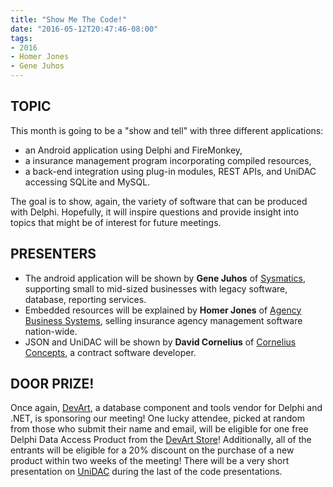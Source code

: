 ```yaml
---
title: "Show Me The Code!"
date: "2016-05-12T20:47:46-08:00"
tags:
- 2016
- Homer Jones
- Gene Juhos
---
```


## TOPIC ##

This month is going to be a "show and tell" with three different applications:

- an Android application using Delphi and FireMonkey,
- a insurance management program incorporating compiled resources,
- a back-end integration using plug-in modules, REST APIs, and UniDAC accessing SQLite and MySQL.

The goal is to show, again, the variety of software that can be produced with Delphi. Hopefully, it will inspire questions and provide insight into topics that might be of interest for future meetings.

## PRESENTERS ##

- The android application will be shown by **Gene Juhos** of [Sysmatics](http://sysmatics.com), supporting small to mid-sized businesses with legacy software, database, reporting services.
- Embedded resources will be explained by **Homer Jones** of [Agency Business Systems](http://agencybusys.com), selling insurance agency management software nation-wide.
- JSON and UniDAC will be shown by **David Cornelius** of [Cornelius Concepts](http://corneliusconcepts.com), a contract software developer.


## DOOR PRIZE! ##

Once again, [DevArt](https://www.devart.com), a database component and tools vendor for Delphi and .NET, is sponsoring our meeting!  One lucky attendee, picked at random from those who submit their name and email, will be eligible for one free Delphi Data Access Product from the [DevArt Store](https://www.devart.com/purchase.html#Dac)! Additionally, all of the entrants will be eligible for a 20% discount on the purchase of a new product within two weeks of the meeting!  There will be a very short presentation on [UniDAC](https://www.devart.com/unidac/) during the last of the code presentations.
